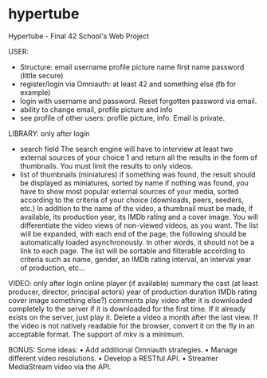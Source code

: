# hypertube
Hypertube - Final 42 School's Web Project

USER:
- Structure:
email
username
profile picture
name
first name
password (little secure)
- register/login via Omniauth: at least 42 and something else (fb for example)
- login with username and password. Reset forgotten password via email.
- ability to change email, profile picture and info
- see profile of other users: profile picture, info. Email is private.

LIBRARY:
only after login
- search field
The search engine will have to interview at least two external sources of your choice 1 and return all the results in the form of thumbnails.
You must limit the results to only videos.
- list of thumbnails (miniatures)
if something was found, the result should be displayed as miniatures, sorted by name
if nothing was found, you have to show most popular external sources of your media, sorted according to the criteria of your choice (downloads, peers, seeders, etc.)
In addition to the name of the video, a thumbnail must be made, if available, its production year, its IMDb rating and a cover image.
You will differentiate the video views of non-viewed videos, as you want.
The list will be expanded, with each end of the page, the following should be automatically loaded asynchronously. In other words, it should not be a link to each page.
The list will be sortable and filterable according to criteria such as name, gender, an IMDb rating interval, an interval year of production, etc...

VIDEO:
only after login
online player
(if available)
summary
the cast (at least producer, director, principal actors)
year of production
duration
IMDb rating
cover image
something else?)
comments
play video after it is downloaded completely to the server if it is downloaded for the first time. If it already exists on the server, just play it. Delete a video a month after the last view.
If the video is not natively readable for the browser, convert it on the fly in an acceptable format. The support of mkv is a minimum.

BONUS:
Some ideas:
• Add additional Omniauth strategies.
• Manage different video resolutions.
• Develop a RESTful API.
• Streamer MediaStream video via the API.
